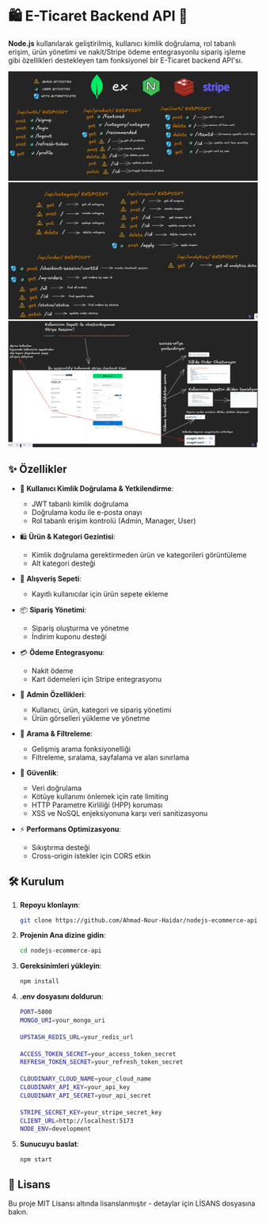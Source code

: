 # 🛍️ E-Ticaret Backend API 🚀

**Node.js** kullanılarak geliştirilmiş, kullanıcı kimlik doğrulama, rol tabanlı erişim, ürün yönetimi ve nakit/Stripe ödeme entegrasyonlu sipariş işleme gibi özellikleri destekleyen tam fonksiyonel bir E-Ticaret backend API'sı.

![App Screenshot](https://github.com/efeozell/eticaret-API/blob/main/api/docs/endpoint1.png)
![App Screenshot](https://github.com/efeozell/eticaret-API/blob/main/api/docs/endpoint2.png)
![App Screenshot](https://github.com/efeozell/eticaret-API/blob/main/api/docs/stripe.png)

## ✨ Özellikler

- 🔐 **Kullanıcı Kimlik Doğrulama & Yetkilendirme**:

  - JWT tabanlı kimlik doğrulama
  - Doğrulama kodu ile e-posta onayı
  - Rol tabanlı erişim kontrolü (Admin, Manager, User)

- 🛍️ **Ürün & Kategori Gezintisi**:

  - Kimlik doğrulama gerektirmeden ürün ve kategorileri görüntüleme
  - Alt kategori desteği

- 🛒 **Alışveriş Sepeti**:

  - Kayıtlı kullanıcılar için ürün sepete ekleme

- 📦 **Sipariş Yönetimi**:

  - Sipariş oluşturma ve yönetme
  - İndirim kuponu desteği

- 💳 **Ödeme Entegrasyonu**:

  - Nakit ödeme
  - Kart ödemeleri için Stripe entegrasyonu

- 👑 **Admin Özellikleri**:

  - Kullanıcı, ürün, kategori ve sipariş yönetimi
  - Ürün görselleri yükleme ve yönetme

- 🔎 **Arama & Filtreleme**:

  - Gelişmiş arama fonksiyonelliği
  - Filtreleme, sıralama, sayfalama ve alan sınırlama

- 🔐 **Güvenlik**:

  - Veri doğrulama
  - Kötüye kullanımı önlemek için rate limiting
  - HTTP Parametre Kirliliği (HPP) koruması
  - XSS ve NoSQL enjeksiyonuna karşı veri sanitizasyonu

- ⚡ **Performans Optimizasyonu**:
  - Sıkıştırma desteği
  - Cross-origin istekler için CORS etkin

## 🛠️ Kurulum

1. **Repoyu klonlayın**:
   ```bash
   git clone https://github.com/Ahmad-Nour-Haidar/nodejs-ecommerce-api.git
   ```
2. **Projenin Ana dizine gidin**:
   ```bash
   cd nodejs-ecommerce-api
   ```
3. **Gereksinimleri yükleyin**:
   ```bash
   npm install
   ```
4. **.env dosyasını doldurun**:

   ```bash
   PORT=5000
   MONGO_URI=your_mongo_uri

   UPSTASH_REDIS_URL=your_redis_url

   ACCESS_TOKEN_SECRET=your_access_token_secret
   REFRESH_TOKEN_SECRET=your_refresh_token_secret

   CLOUDINARY_CLOUD_NAME=your_cloud_name
   CLOUDINARY_API_KEY=your_api_key
   CLOUDINARY_API_SECRET=your_api_secret

   STRIPE_SECRET_KEY=your_stripe_secret_key
   CLIENT_URL=http://localhost:5173
   NODE_ENV=development
   ```

5. **Sunucuyu baslat**:
   ```bash
   npm start
   ```

## 📄 Lisans

Bu proje MIT Lisansı altında lisanslanmıştır - detaylar için LİSANS dosyasına bakın.

```

```
